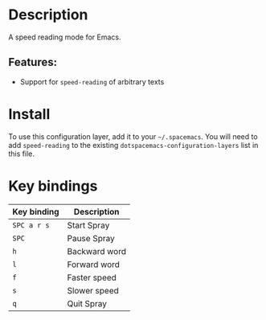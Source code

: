 Description
===========

A speed reading mode for Emacs.

Features:
---------

-   Support for `speed-reading` of arbitrary texts

Install
=======

To use this configuration layer, add it to your `~/.spacemacs`. You will
need to add `speed-reading` to the existing
`dotspacemacs-configuration-layers` list in this file.

Key bindings
============

| Key binding | Description   |
|-------------|---------------|
| `SPC a r s` | Start Spray   |
| `SPC`       | Pause Spray   |
| `h`         | Backward word |
| `l`         | Forward word  |
| `f`         | Faster speed  |
| `s`         | Slower speed  |
| `q`         | Quit Spray    |
